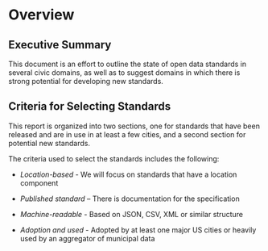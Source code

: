 # Overview
## Executive Summary
This document is an effort to outline the state of open data standards in several civic domains, as well as to suggest domains in which there is strong potential for developing new standards.

## Criteria for Selecting Standards
This report is organized into two sections, one for standards that have been released and are in use in at least a few cities, and a second section for potential new standards.

The criteria used to select the standards includes the following:

*   *Location-based* - We will focus on standards that have a location component

*   *Published standard* – There is documentation for the specification

*   *Machine-readable* - Based on JSON, CSV, XML or similar structure

*   *Adoption and used* - Adopted by at least one major US cities or heavily used by an aggregator of municipal data